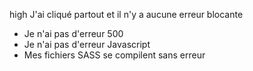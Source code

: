 high
J'ai cliqué partout et il n'y a aucune erreur blocante
* Je n'ai pas d'erreur 500
* Je n'ai pas d'erreur Javascript
* Mes fichiers SASS se compilent sans erreur